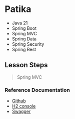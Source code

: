 # Patika
- Java 21
- Spring Boot
- Spring MVC 
- Spring Data
- Spring Security
- Spring Rest

## Lesson Steps 
> Spring MVC

### Reference Documentation
* [Github](https://github.com/beyzzakurt/PatikaSpringBoot)
* [H2 console](http://localhost:8080/h2-console/l)
* [Swagger](http://localhost:8080/swagger-ui.html)
